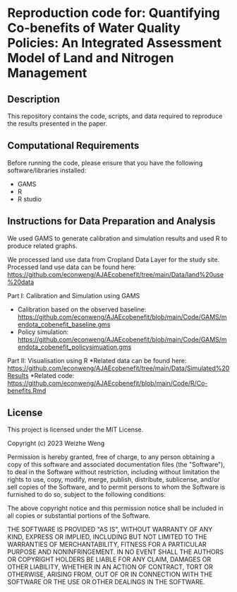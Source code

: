 # Reproduction code for: Quantifying Co-benefits of Water Quality Policies: An Integrated Assessment Model of Land and Nitrogen Management

## Description
This repository contains the code, scripts, and data required to reproduce the results presented in the paper.

## Computational Requirements
Before running the code, please ensure that you have the following software/libraries installed:
* GAMS
* R
* R studio

## Instructions for Data Preparation and Analysis
We used GAMS to generate calibration and simulation results and used R to produce related graphs. 

We processed land use data from Cropland Data Layer for the study site. Processed land use data can be found here: https://github.com/econweng/AJAEcobenefit/tree/main/Data/land%20use%20data

Part I: Calibration and Simulation using GAMS
* Calibration based on the observed baseline: https://github.com/econweng/AJAEcobenefit/blob/main/Code/GAMS/mendota_cobenefit_baseline.gms
* Policy simulation: https://github.com/econweng/AJAEcobenefit/blob/main/Code/GAMS/mendota_cobenefit_policysimuation.gms

Part II: Visualisation using R
*Related data can be found here: https://github.com/econweng/AJAEcobenefit/tree/main/Data/Simulated%20Results
*Related code: https://github.com/econweng/AJAEcobenefit/blob/main/Code/R/Co-benefits.Rmd

## License

This project is licensed under the MIT License.

Copyright (c) 2023 Weizhe Weng

Permission is hereby granted, free of charge, to any person obtaining a copy
of this software and associated documentation files (the "Software"), to deal
in the Software without restriction, including without limitation the rights
to use, copy, modify, merge, publish, distribute, sublicense, and/or sell
copies of the Software, and to permit persons to whom the Software is
furnished to do so, subject to the following conditions:

The above copyright notice and this permission notice shall be included in all
copies or substantial portions of the Software.

THE SOFTWARE IS PROVIDED "AS IS", WITHOUT WARRANTY OF ANY KIND, EXPRESS OR
IMPLIED, INCLUDING BUT NOT LIMITED TO THE WARRANTIES OF MERCHANTABILITY,
FITNESS FOR A PARTICULAR PURPOSE AND NONINFRINGEMENT. IN NO EVENT SHALL THE
AUTHORS OR COPYRIGHT HOLDERS BE LIABLE FOR ANY CLAIM, DAMAGES OR OTHER
LIABILITY, WHETHER IN AN ACTION OF CONTRACT, TORT OR OTHERWISE, ARISING FROM,
OUT OF OR IN CONNECTION WITH THE SOFTWARE OR THE USE OR OTHER DEALINGS IN THE
SOFTWARE.


